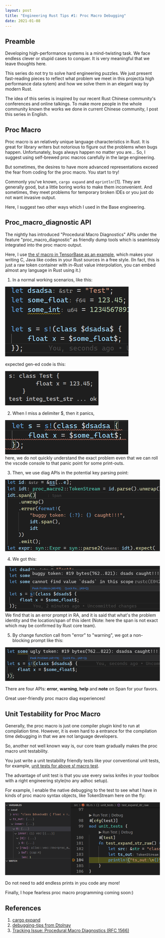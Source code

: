 ```yaml
---
layout: post
title: "Engineering Rust Tips #1: Proc Macro Debugging"
date: 2021-01-08
---
```


## Preamble
Developing high-performance systems is a mind-twisting task. We face endless clever or stupid cases to conquer. It is very meaningful that we leave thoughts here.

This series do not try to solve hard engineering puzzles. We just present fast-reading pieces to reflect what problem we meet in this project(a high performance data sytem) and how we solve them in an elegant way by modern Rust.

The idea of this series is inspired by our recent Rust Chinese community's conferences and online talkings. To make more people in the whole community known the works we done in current Chinese community, I post this series in English.


## Proc Macro
Proc macro is an relatively unique language characteristics in Rust. It is great for library writers but notorious to figure out the problems when bugs happen. Unfortunately, bugs always happen no matter you are... So, I suggest using self-brewed proc macros carefully in the large engineering.

But sometimes, the desires to have more advanced representations exceed the fear from coding for the proc macro. You start to try!

Commonly you've known, ```cargo expand``` and ```eprintln!```[1]. They are generally good, but a little boring works to make them inconvenient. And sometimes, they meet problems for temporary broken IDEs or you just do not want invasive output.

Here, I suggest two other ways which I used in the Base engineering.

## Proc_macro_diagnostic API

The nightly has introduced "Procedural Macro Diagnostics" APIs under the feature "proc_macro_diagnostic" as friendly dump tools which is seamlessly integrated into the proc macro output.

Here, I use [the s! macro in TensorBase as an example](https://github.com/tensorbase/tensorbase/blob/812ade62dec267652cc21373bb5efddda9097925/crates/base/tests/proc_macro_tests.rs#L35), which makes your writing C, Java like codes in your Rust sources in a free style. (In fact, this is just a raw token container with in-Rust value interpolation, you can embed almost any language in Rust using it.)

1. In a normal working scenarios, like this:
<p></p>
<div>
<img class="center_img" src="/img/eng_rust_tips_1/ok_java_code_in_rust.png"/>
</div>

expected gen-ed code is this:
<p></p>
<div>
<img class="center_img" src="/img/eng_rust_tips_1/ok_test_output.png"/>
</div>

2. When I miss a delimiter $, then it panics,
<p></p>
<div>
<img class="center_img" src="/img/eng_rust_tips_1/panic_java_in_rust.png"/>
</div>
here, we do not quickly understand the exact problem even that we can roll the vscode console to that panic point for some print-outs.

3. Then, we use diag APIs in the potential key parsing point:
<p></p>
<div>
<img class="center_img" src="/img/eng_rust_tips_1/use_pm_diag.png"/>
</div>

4. We got this:
<p></p>
<div>
<img class="center_img" src="/img/eng_rust_tips_1/proc_macro_diags_err_lite.png"/>
</div>
We find that is an error prompt in RA, and it is said that what's the problem identity and the location/span of this ident (Note: here the span is not exact which may be confirmed by Rust core team).

5. By change function call from "error" to "warning", we got a non-blocking prompt like this:
<p></p>
<div>
<img class="center_img" src="/img/eng_rust_tips_1/proc_macro_diags_warn_lite.png"/>
</div>

There are four APIs: __error__, __warning__, __help__ and __note__ on Span for your favors.

Great user-friendly proc macro diag experiences!


## Unit Testability for Proc Macro

Generally, the proc macro is just one compiler plugin kind to run at compilation time. However, it is even hard to a entrance for the compilation time debugging in that we are not language developers.

So, another not well known way is, our core team gradually makes the proc macro unit testability. 

You just write a unit testability friendly tests like your conventional unit tests, for example, [unit tests for above s! macro test](https://github.com/tensorbase/tensorbase/blob/812ade62dec267652cc21373bb5efddda9097925/crates/base/proc_macro/src/lib.rs#L101).

The advantage of unit test is that you use every swiss knifes in your toolbox with a right engineering style(no any adhoc setup). 

For example, I enable the native debugging to the test to see what I have in kinds of proc macro syntax objects, like TokenStream here on the fly:
<p></p>
<div>
<img class="center_img" src="/img/eng_rust_tips_1/proc_marco_unit_test.png"/>
</div>

Do not need to add endless prints in you code any more!

Finally, I hope fearless proc macro programming coming soon:)


## References
1. [cargo expand](https://github.com/dtolnay/cargo-expand)
2. [debugging-tips from Dtolnay](https://github.com/dtolnay/proc-macro-workshop#debugging-tips)
3. [Tracking Issue: Procedural Macro Diagnostics (RFC 1566)](https://github.com/rust-lang/rust/issues/54140)